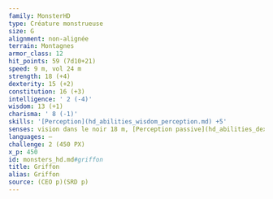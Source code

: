 ```yaml
---
family: MonsterHD
type: Créature monstrueuse
size: G
alignment: non-alignée
terrain: Montagnes
armor_class: 12
hit_points: 59 (7d10+21)
speed: 9 m, vol 24 m
strength: 18 (+4)
dexterity: 15 (+2)
constitution: 16 (+3)
intelligence: ' 2 (-4)'
wisdom: 13 (+1)
charisma: ' 8 (-1)'
skills: '[Perception](hd_abilities_wisdom_perception.md) +5'
senses: vision dans le noir 18 m, [Perception passive](hd_abilities_dexterity_perception_passive.md) 15
languages: —
challenge: 2 (450 PX)
x_p: 450
id: monsters_hd.md#griffon
title: Griffon
alias: Griffon
source: (CEO p)(SRD p)
---
```


